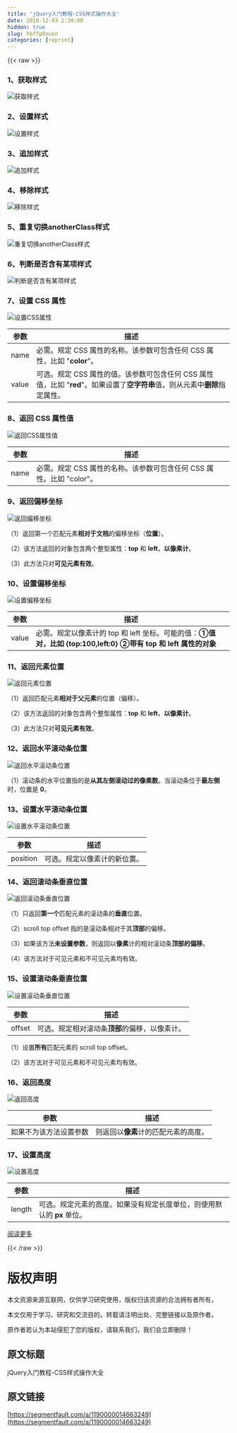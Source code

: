 ```yaml
---
title: 'jQuery入门教程-CSS样式操作大全' 
date: 2018-12-03 2:30:08
hidden: true
slug: hbffp8nuxn
categories: [reprint]
---
```


{{< raw >}}

                    
<h3>1、获取样式</h3>
<p><span class="img-wrap"><img data-src="/img/bV9D00?w=255&amp;h=26" src="https://static.alili.tech/img/bV9D00?w=255&amp;h=26" alt="获取样式" title="获取样式"></span></p>
<h3>2、设置样式</h3>
<p><span class="img-wrap"><img data-src="/img/bV9D1J?w=365&amp;h=25" src="https://static.alili.tech/img/bV9D1J?w=365&amp;h=25" alt="设置样式" title="设置样式"></span></p>
<h3>3、追加样式</h3>
<p><span class="img-wrap"><img data-src="/img/bV9D2d?w=322&amp;h=26" src="https://static.alili.tech/img/bV9D2d?w=322&amp;h=26" alt="追加样式 " title="追加样式 "></span></p>
<h3>4、移除样式</h3>
<p><span class="img-wrap"><img data-src="/img/bV9D26?w=357&amp;h=26" src="https://static.alili.tech/img/bV9D26?w=357&amp;h=26" alt="移除样式" title="移除样式"></span></p>
<h3>5、重复切换anotherClass样式</h3>
<p><span class="img-wrap"><img data-src="/img/bV9D3Z?w=388&amp;h=26" src="https://static.alili.tech/img/bV9D3Z?w=388&amp;h=26" alt="重复切换anotherClass样式 " title="重复切换anotherClass样式 "></span></p>
<h3>6、判断是否含有某项样式</h3>
<p><span class="img-wrap"><img data-src="/img/bV9D4F?w=322&amp;h=27" src="https://static.alili.tech/img/bV9D4F?w=322&amp;h=27" alt="判断是否含有某项样式 " title="判断是否含有某项样式 "></span></p>
<h3>7、设置 CSS 属性</h3>
<p><span class="img-wrap"><img data-src="/img/bV9D8W?w=280&amp;h=26" src="https://static.alili.tech/img/bV9D8W?w=280&amp;h=26" alt="设置CSS属性" title="设置CSS属性"></span></p>
<table>
<thead><tr>
<th>参数</th>
<th>描述</th>
</tr></thead>
<tbody>
<tr>
<td>name</td>
<td>必需。规定 CSS 属性的名称。该参数可包含任何 CSS 属性，比如 "<strong>color</strong>"。</td>
</tr>
<tr>
<td>value</td>
<td>可选。规定 CSS 属性的值。该参数可包含任何 CSS 属性值，比如 "<strong>red</strong>"。如果设置了<strong>空字符串</strong>值，则从元素中<strong>删除</strong>指定属性。</td>
</tr>
</tbody>
</table>
<h3>8、返回 CSS 属性值</h3>
<p><span class="img-wrap"><img data-src="/img/bV9D59?w=212&amp;h=26" src="https://static.alili.tech/img/bV9D59?w=212&amp;h=26" alt="返回CSS属性值" title="返回CSS属性值"></span></p>
<table>
<thead><tr>
<th>参数</th>
<th>描述</th>
</tr></thead>
<tbody><tr>
<td>name</td>
<td>必需。规定 CSS 属性的名称。该参数可包含任何 CSS 属性。比如 "color"。</td>
</tr></tbody>
</table>
<h3>9、返回偏移坐标</h3>
<p><span class="img-wrap"><img data-src="/img/bV9Eqk?w=236&amp;h=25" src="https://static.alili.tech/img/bV9Eqk?w=236&amp;h=25" alt="返回偏移坐标" title="返回偏移坐标"></span></p>
<p>（1）返回第一个匹配元素<strong>相对于文档</strong>的偏移坐标（<strong>位置</strong>）。</p>
<p>（2）该方法返回的对象包含两个整型属性：<strong>top</strong> 和 <strong>left</strong>，<strong>以像素计</strong>。</p>
<p>（3）此方法只对<strong>可见元素有效</strong>。</p>
<h3>10、设置偏移坐标</h3>
<p><span class="img-wrap"><img data-src="/img/bV9EqU?w=291&amp;h=28" src="https://static.alili.tech/img/bV9EqU?w=291&amp;h=28" alt="设置偏移坐标" title="设置偏移坐标"></span></p>
<table>
<thead><tr>
<th>参数</th>
<th>描述</th>
</tr></thead>
<tbody><tr>
<td>value</td>
<td>必需。规定以像素计的 top 和 left 坐标。可能的值：<strong>①值对，比如 {top:100,left:0}</strong> <strong>②带有 top 和 left 属性的对象</strong>
</td>
</tr></tbody>
</table>
<h3>11、返回元素位置</h3>
<p><span class="img-wrap"><img data-src="/img/bV9FP5?w=257&amp;h=26" src="https://static.alili.tech/img/bV9FP5?w=257&amp;h=26" alt="返回元素位置" title="返回元素位置"></span></p>
<p>（1）返回匹配元素<strong>相对于父元素</strong>的位置（偏移）。</p>
<p>（2）该方法返回的对象包含两个整型属性：<strong>top</strong> 和 <strong>left</strong>，<strong>以像素计</strong>。</p>
<p>（3）此方法只对<strong>可见元素有效</strong>。</p>
<h3>12、返回水平滚动条位置</h3>
<p><span class="img-wrap"><img data-src="/img/bV9FQw?w=279&amp;h=26" src="https://static.alili.tech/img/bV9FQw?w=279&amp;h=26" alt="返回水平滚动条位置" title="返回水平滚动条位置"></span></p>
<p>（1）滚动条的水平位置指的是<strong>从其左侧滚动过的像素数</strong>。当滚动条位于<strong>最左侧</strong>时，位置是 <strong>0</strong>。</p>
<h3>13、设置水平滚动条位置</h3>
<p><span class="img-wrap"><img data-src="/img/bV9FQX?w=366&amp;h=26" src="https://static.alili.tech/img/bV9FQX?w=366&amp;h=26" alt="设置水平滚动条位置" title="设置水平滚动条位置"></span></p>
<table>
<thead><tr>
<th>参数</th>
<th>描述</th>
</tr></thead>
<tbody><tr>
<td>position</td>
<td>可选。规定以像素计的新位置。</td>
</tr></tbody>
</table>
<h3>14、返回滚动条垂直位置</h3>
<p><span class="img-wrap"><img data-src="/img/bV9F2o?w=269&amp;h=26" src="https://static.alili.tech/img/bV9F2o?w=269&amp;h=26" alt="返回滚动条垂直位置" title="返回滚动条垂直位置"></span></p>
<p>（1）只返回<strong>第一个</strong>匹配元素的滚动条的<strong>垂直</strong>位置。</p>
<p>（2）scroll top offset 指的是滚动条相对于其<strong>顶部</strong>的偏移。</p>
<p>（3）如果该方法<strong>未设置参数</strong>，则返回以<strong>像素</strong>计的相对滚动条<strong>顶部的偏移</strong>。</p>
<p>（4）该方法对于可见元素和不可见元素均有效。</p>
<h3>15、设置滚动条垂直位置</h3>
<p><span class="img-wrap"><img data-src="/img/bV9F2X?w=332&amp;h=26" src="https://static.alili.tech/img/bV9F2X?w=332&amp;h=26" alt="设置滚动条垂直位置" title="设置滚动条垂直位置"></span></p>
<table>
<thead><tr>
<th>参数</th>
<th>描述</th>
</tr></thead>
<tbody><tr>
<td>offset</td>
<td>可选。规定相对滚动条<strong>顶部</strong>的偏移，以像素计。</td>
</tr></tbody>
</table>
<p>（1）设置<strong>所有</strong>匹配元素的 scroll top offset。</p>
<p>（2）该方法对于可见元素和不可见元素均有效。</p>
<h3>16、返回高度</h3>
<p><span class="img-wrap"><img data-src="/img/bV9Ejy?w=234&amp;h=25" src="https://static.alili.tech/img/bV9Ejy?w=234&amp;h=25" alt="返回高度" title="返回高度"></span></p>
<table>
<thead><tr>
<th>参数</th>
<th>描述</th>
</tr></thead>
<tbody><tr>
<td>如果不为该方法设置参数</td>
<td>则返回以<strong>像素</strong>计的匹配元素的高度。</td>
</tr></tbody>
</table>
<h3>17、设置高度</h3>
<p><span class="img-wrap"><img data-src="/img/bV9Ek4?w=299&amp;h=27" src="https://static.alili.tech/img/bV9Ek4?w=299&amp;h=27" alt="设置高度" title="设置高度"></span></p>
<table>
<thead><tr>
<th>参数</th>
<th>描述</th>
</tr></thead>
<tbody><tr>
<td>length</td>
<td>可选。规定元素的高度。如果没有规定长度单位，则使用默认的 <strong>px</strong> 单位。</td>
</tr></tbody>
</table>
<p><a href="https://segmentfault.com/u/webing123">阅读更多</a></p>

                
{{< /raw >}}

# 版权声明
本文资源来源互联网，仅供学习研究使用，版权归该资源的合法拥有者所有，

本文仅用于学习、研究和交流目的。转载请注明出处、完整链接以及原作者。

原作者若认为本站侵犯了您的版权，请联系我们，我们会立即删除！

## 原文标题
jQuery入门教程-CSS样式操作大全

## 原文链接
[https://segmentfault.com/a/1190000014663249](https://segmentfault.com/a/1190000014663249)

